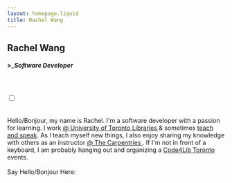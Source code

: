 ```yaml
---
layout: homepage.liquid
title: Rachel Wang
---
```


## Rachel Wang

##### >\_Software Developer

<br>
<br>
  <input type="checkbox" class="nightMode" onclick="toggleTheme()"> 
<br>

<script>
function toggleTheme() {
   var element = document.body;
   element.classList.toggle("nightMode");
}
</script>

<br>
<br>
Hello/Bonjour, my name is Rachel. I'm a software developer with a passion for learning. I work <a href="https://onesearch.library.utoronto.ca/"> @ University of Toronto Libraries </a> & sometimes <a href="/speaking/index.html"> teach and speak</a>. As I teach myself new things, I also enjoy sharing my knowledge with others as an instructor <a href="https://carpentries.org/">@ The Carpentries </a>. If I'm not in front of a keyboard, I am probably hanging out and organizing a <a href="https://code4libtoronto.github.io/"> Code4Lib Toronto</a> events.

<br>
<br>
Say Hello/Bonjour Here:

<a href="mailto:rachel@rwang.ca"><i class="fa fa-envelope" aria-hidden="true" style="font-size:40px;" aria-label="Email"></i></a>&nbsp; &nbsp;<a href="https://github.com/rwangca"><i class="fa fa-github" aria-hidden="true" style="font-size:40px;" aria-label="Github" ></i></a>&nbsp; &nbsp;<a href="https://ca.linkedin.com/in/rwangca"><i class="fa fa-linkedin-square" aria-hidden="true" style="font-size:40px;" aria-label="LinkedIn"></i></a>

<br>
